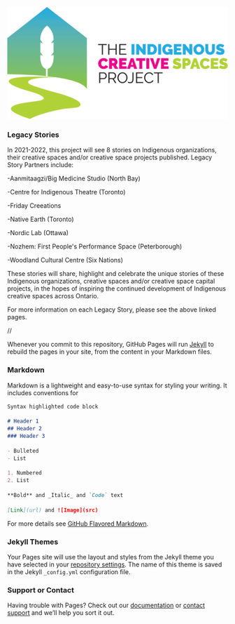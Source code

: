 ![Image](https://raw.githubusercontent.com/IndigenousCreativeSpacesProject/LegacyStories/gh-pages/ABO_LOGO_CMYK_HORIZONTAL-1536x778.png)
### Legacy Stories

In 2021-2022, this project will see 8 stories on Indigenous organizations, their creative spaces and/or creative space projects published. Legacy Story Partners include:

-Aanmitaagzi/Big Medicine Studio (North Bay)



-Centre for Indigenous Theatre (Toronto)

-Friday Creeations

-Native Earth (Toronto)

-Nordic Lab (Ottawa)

-Nozhem: First People's Performance Space (Peterborough)

-Woodland Cultural Centre (Six Nations)

These stories will share, highlight and celebrate the unique stories of these Indigenous organizations, creative spaces and/or creative space capital projects, in the hopes of inspiring the continued development of Indigenous creative spaces across Ontario.

For more information on each Legacy Story, please see the above linked pages.


//

Whenever you commit to this repository, GitHub Pages will run [Jekyll](https://jekyllrb.com/) to rebuild the pages in your site, from the content in your Markdown files.

### Markdown

Markdown is a lightweight and easy-to-use syntax for styling your writing. It includes conventions for

```markdown
Syntax highlighted code block

# Header 1
## Header 2
### Header 3

- Bulleted
- List

1. Numbered
2. List

**Bold** and _Italic_ and `Code` text

[Link](url) and ![Image](src)
```

For more details see [GitHub Flavored Markdown](https://guides.github.com/features/mastering-markdown/).

### Jekyll Themes

Your Pages site will use the layout and styles from the Jekyll theme you have selected in your [repository settings](https://github.com/IndigenousCreativeSpacesProject/LegacyStories/settings/pages). The name of this theme is saved in the Jekyll `_config.yml` configuration file.

### Support or Contact

Having trouble with Pages? Check out our [documentation](https://docs.github.com/categories/github-pages-basics/) or [contact support](https://support.github.com/contact) and we’ll help you sort it out.
